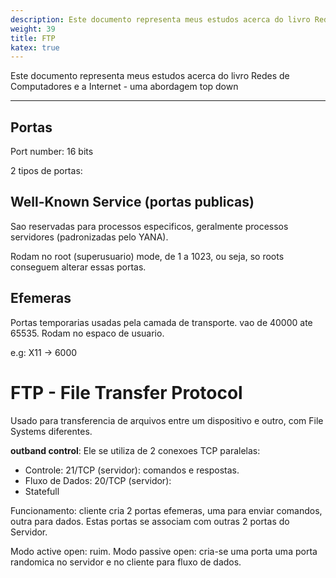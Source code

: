 ```yaml
---
description: Este documento representa meus estudos acerca do livro Redes de Computadores e a Internet - uma abordagem top down
weight: 39
title: FTP
katex: true
---
```

Este documento representa meus estudos acerca do livro Redes de Computadores e a Internet - uma abordagem top down

---

## Portas
Port number: 16 bits

2 tipos de portas:
## Well-Known Service (portas publicas)
Sao reservadas para processos especificos, geralmente processos servidores (padronizadas pelo YANA). 

Rodam no root (superusuario) mode, de 1 a 1023, ou seja, so roots conseguem alterar essas portas.

## Efemeras
Portas temporarias usadas pela camada de transporte.
vao de 40000 ate 65535. Rodam no espaco de usuario.

e.g: X11 -> 6000

# FTP - File Transfer Protocol

Usado para transferencia de arquivos entre um dispositivo e outro, com File Systems diferentes.

__outband control__:
Ele se utiliza de 2 conexoes TCP paralelas:
- Controle: 21/TCP (servidor): comandos e respostas.
- Fluxo de Dados: 20/TCP (servidor):
- Statefull

Funcionamento: cliente cria 2 portas efemeras, uma para enviar comandos, outra para dados. Estas portas se associam com outras 2 portas do Servidor.

Modo active open: ruim.
Modo passive open:  cria-se uma porta uma porta randomica no servidor e no cliente para fluxo de dados.
